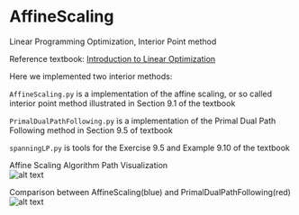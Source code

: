 # AffineScaling
Linear Programming Optimization, Interior Point method

Reference textbook: [Introduction to Linear Optimization](http://www.athenasc.com/linoptbook.html)  

Here we implemented two interior methods:  

```AffineScaling.py``` is a implementation of the affine scaling, or so called interior point method illustrated in Section 9.1 of the textbook  

```PrimalDualPathFollowing.py``` is a implementation of the Primal Dual Path Following method in Section 9.5 of textbook  

```spanningLP.py``` is tools for the Exercise 9.5 and Example 9.10 of the textbook

Affine Scaling Algorithm Path Visualization  
![alt text](AffineScaling.png "Affine Scaling Algorithm Path Visualization")  

Comparison between AffineScaling(blue) and PrimalDualPathFollowing(red)  
![alt text](PrimalDualPathFollowing_1.png "Comparison between AffineScaling and PrimalDualPathFollowing")

